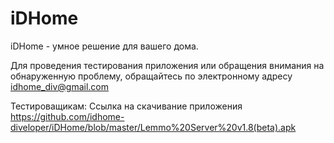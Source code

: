 # iDHome
iDHome - умное решение для вашего дома.

Для проведения тестирования приложения или обращения внимания на обнаруженную проблему, обращайтесь по электронному адресу idhome_div@gmail.com

Тестироващикам:
Ссылка на скачивание приложения https://github.com/idhome-diveloper/iDHome/blob/master/Lemmo%20Server%20v1.8(beta).apk
